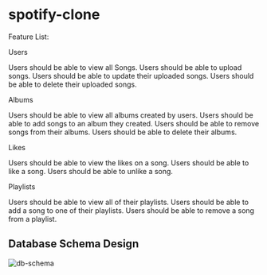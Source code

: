 # spotify-clone

Feature List:

Users 

Users should be able to view all Songs.
Users should be able to upload songs.
Users should be able to update their uploaded songs.
Users should be able to delete their uploaded songs.

Albums

Users should be able to view all albums created by users.
Users should be able to add songs to an album they created.
Users should be able to remove songs from their albums.
Users should be able to delete their albums.

Likes

Users should be able to view the likes on a song.
Users should be able to like a song.
Users should be able to unlike a song.

Playlists

Users should be able to view all of their playlists.
Users should be able to add a song to one of their playlists.
Users should be able to remove a song from a playlist.


## Database Schema Design

![db-schema]

[db-schema]: .image/DBdiagram.png
